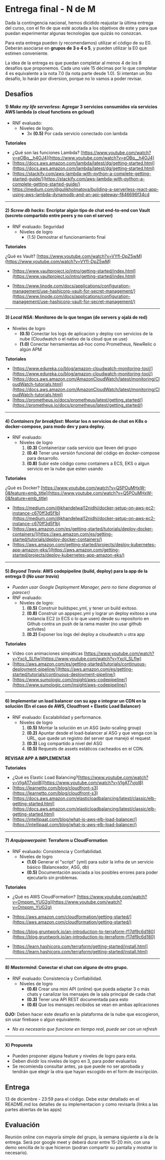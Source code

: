 # Entrega final - N de M

Dada la contingencia nacional, hemos dicidido reajustar la última entrega del curso, con el fin de que esté acotada a los objetivos de este y para que puedan experimentar algunas tecnologías que quizás no conozcan.

Para esta entrega pueden (y recomendamos) utilizar el código de su E0. Deberán asociarse en **grupos de 3 o 4 o 5**, y pueden utilizar la E0 que estimen conveniente.

La idea de la entrega es que puedan completar al menos 4 de los 8 desafíos que proponemos. Cada uno vale 15 décimas por lo que completar 4 es equivalente a la nota 7.0 (la nota parte desde 1.0). Si intentan un 5to desafío, lo harán por diversion, porque no lo vamos a poder revisar.

## Desafíos

#### 1) *Make my life serverless*: Agregar 3 servicios consumidos vía servicios AWS lambda (o cloud functions en gcloud)

* RNF evaluado:
    * Niveles de logro.
        * 3x **(0.5)** Por cada servicio conectado con lambda

**Tutoriales**

* ¿Qué son las funciones Lambda? [https://www.youtube.com/watch?v=eOBq__h4OJ4](https://www.youtube.com/watch?v=eOBq__h4OJ4)
* [https://docs.aws.amazon.com/lambda/latest/dg/getting-started.html](https://docs.aws.amazon.com/lambda/latest/dg/getting-started.html)
* [https://stackify.com/aws-lambda-with-python-a-complete-getting-started-guide/](https://stackify.com/aws-lambda-with-python-a-complete-getting-started-guide/)
* https://medium.com/@gulikholmatova/building-a-serverless-react-app-using-aws-lambda-dynamodb-and-an-api-gateway-f846696f34cd 



---


#### 2) *Screw db hacks*: Encriptar algún tipo de chat end-to-end con Vault (secreto compartido entre peers y no con el server)

* RNF evaluado: Seguridad
    * Niveles de logro
        * (1.5) Demostrar el funcionamiento final


**Tutoriales**

¿Qué es Vault? [https://www.youtube.com/watch?v=VYfl-DpZ5wM](https://www.youtube.com/watch?v=VYfl-DpZ5wM)


* [https://www.vaultproject.io/intro/getting-started/index.html](https://www.vaultproject.io/intro/getting-started/index.html)

* [https://www.linode.com/docs/applications/configuration-management/use-hashicorp-vault-for-secret-management/](https://www.linode.com/docs/applications/configuration-management/use-hashicorp-vault-for-secret-management/)



---

#### 3) *Local NSA*: Monitoreo de lo que tengan (de servers y ojalá de red)

* Niveles de logro
    * **(0.5)** Conectar los logs de aplicacion y deploy con servicios de la nube (Cloudwatch o el nativo de la cloud que se use)
    * **(1.0)** Conectar herramientas ad-hoc como Prometheus, NewRelic o algún APM

**Tutoriales** 

* [https://www.edureka.co/blog/amazon-cloudwatch-monitoring-tool/](https://www.edureka.co/blog/amazon-cloudwatch-monitoring-tool/)
* [https://docs.aws.amazon.com/AmazonCloudWatch/latest/monitoring/CloudWatch-tutorials.html](https://docs.aws.amazon.com/AmazonCloudWatch/latest/monitoring/CloudWatch-tutorials.html)
* [https://prometheus.io/docs/prometheus/latest/getting_started/](https://prometheus.io/docs/prometheus/latest/getting_started/)




---

#### 4) *Containers for breakfast*: Montar los n servicios de chat en K8s o docker-compose, para modo dev y para deploy.
* RNF evaluado:
    * Niveles de logro
        1. **(0.3)** Containerizar cada servicio que lleven del grupo
        2. **(0.4)** Tener una versión funcional del código en docker-compose para desarrollo.
        3. **(0.8)** Subir este código como containers a ECS, EKS o algun servicio en la nube que esten usando

**Tutoriales**

¿Qué es Docker? [https://www.youtube.com/watch?v=Q5POuMHxW-0&feature=emb_title](https://www.youtube.com/watch?v=Q5POuMHxW-0&feature=emb_title)

* [https://medium.com/@khandelwal12nidhi/docker-setup-on-aws-ec2-instance-c670ff3d5f1b](https://medium.com/@khandelwal12nidhi/docker-setup-on-aws-ec2-instance-c670ff3d5f1b)
* [https://aws.amazon.com/es/getting-started/tutorials/deploy-docker-containers/](https://aws.amazon.com/es/getting-started/tutorials/deploy-docker-containers/)
* [https://aws.amazon.com/getting-started/projects/deploy-kubernetes-app-amazon-eks/](https://aws.amazon.com/getting-started/projects/deploy-kubernetes-app-amazon-eks/)


---

 
#### 5) *Beyond Travis*: AWS codepipeline (build, deploy) para la app de la entrega 0 (*No usar travis*)
* *Pueden usar Google Deployment Manager, pero no tiene diagramas al parecer)*
* RNF evaluado: 
    * Niveles de logro:
        1. **(0.5)** Construir buildspec.yml, y tener un build exitoso.
        2. **(0.8)** Construir un appspec.yml y lograr un deploy exitoso a una instancia EC2 (o ECS o lo que usen) desde su repositorio en Github contra un push de la rama master (no usar github activites)
        3. **(0.2)** Exponer los logs del deploy a cloudwatch u otra app

**Tutoriales**

* Video con animaciones simpáticas [https://www.youtube.com/watch?v=YxcIj_SLflw](https://www.youtube.com/watch?v=YxcIj_SLflw)
* [https://aws.amazon.com/es/getting-started/tutorials/continuous-deployment-pipeline/](https://aws.amazon.com/es/getting-started/tutorials/continuous-deployment-pipeline/)
* [https://www.sumologic.com/insight/aws-codepipeline/](https://www.sumologic.com/insight/aws-codepipeline/)


---

#### 6) Implementar un load balancer con su app e integrar un CDN en la solución (En el caso de AWS, Cloudfront + Elastic Load Balancer)

* RNF evaluado: Escalabilidad y performance.
    * Niveles de logro
        1. **(0.5)** Montar la solución en un ASG (auto-scaling group)
        2. **(0.2)** Apuntar desde el load-balancer al ASG y que venga con la URL, que quede un registro del server que manejó el request
        3. **(0.3)** Log compartido a nivel del ASG 
        4. **(0.5)** Requests de assets estáticos cacheados en el CDN.

**REVISAR APP A IMPLEMENTAR**

**Tutoriales**
* ¿Qué es Elastic Load Balancing?[https://www.youtube.com/watch?v=VIgAT7vjol8](https://www.youtube.com/watch?v=VIgAT7vjol8)
* [https://learnetto.com/blog/cloudfront-s3](https://learnetto.com/blog/cloudfront-s3)
* [https://docs.aws.amazon.com/elasticloadbalancing/latest/classic/elb-getting-started.html](https://docs.aws.amazon.com/elasticloadbalancing/latest/classic/elb-getting-started.html)
* [https://intellipaat.com/blog/what-is-aws-elb-load-balancer/](https://intellipaat.com/blog/what-is-aws-elb-load-balancer/)




---

#### 7) *Arquipowerpoint*: Terraform u CloudFormation 
* RNF evaluado: Consistencia y Confiabilidad.
    * Niveles de logro
        * **(1.0)** Generar el "script" (yml) para subir la infra de un servicio básico (Balanceador, ASG, db)
        * **(0.5)** Documentación asociada a los posibles errores para poder ejecutarlo sin problemas.

**Tutoriales**
* ¿Qué es AWS CloudFormation? [https://www.youtube.com/watch?v=Omppm_YUG2g](https://www.youtube.com/watch?v=Omppm_YUG2g)
* [https://aws.amazon.com/cloudformation/getting-started/](https://aws.amazon.com/cloudformation/getting-started/)

* [https://blog.gruntwork.io/an-introduction-to-terraform-f17df9c6d180](https://blog.gruntwork.io/an-introduction-to-terraform-f17df9c6d180)
* [https://learn.hashicorp.com/terraform/getting-started/install.html](https://learn.hashicorp.com/terraform/getting-started/install.html)



---

#### 8) *Mastermind*: Conectar el chat con alguno de otro grupo.

* RNF evaluado: Consistencia y Confiabilidad.
    * Niveles de logro
        * **(0.6)** Crear una mini API (online) que pueda adaptar 3 o más chats y canalizar los mensajes de la sala principal de cada chat
        * **(0.3)** Tener una API REST documentada para esto
        * **(0.6)** Que los mensajes recibidos se vean en ambas aplicaciones

**OJO:** Deben hacer este desafío en la plataforma de la nube que escogieron, sin usar firebase o algun equivalente.
* *No es necesario que funcione en tiempo real, puede ser con un refresh*

---

#### X) Propuesta

* Pueden proponer alguna feature y niveles de logro para esta. 
* Deben dividir los niveles de logro en 3, para poder evaluarlos
* Se recomienda consultar antes, ya que puede no ser aprobada y tendrán que elegir la otra que hayan escogido en el form de inscripción.


## Entrega

13 de diciembre - 23:59 para el código.
Debe estar detallado en el README.md los detalles de su implementacion y como revisarla (links a las partes abiertas de las apps)
     
## Evaluación

Reunión online con mayoría simple del grupo, la semana siguiente a la de la entrega. Será por google meet y deberá durar entre 15-20 min, con una demo sencilla de lo que hicieron (podran compartir su pantalla y mostrar lo necesario).


 
 
 

 
